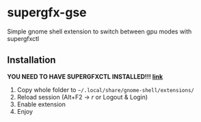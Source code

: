 # supergfx-gse
Simple gnome shell extension to switch between gpu modes with supergfxctl

## Installation
**YOU NEED TO HAVE SUPERGFXCTL INSTALLED!!! [link](https://gitlab.com/asus-linux/supergfxctl)**

1. Copy whole folder to `~/.local/share/gnome-shell/extensions/`
2. Reload session (Alt+F2 -> *r* or Logout & Login)
3. Enable extension
4. Enjoy
